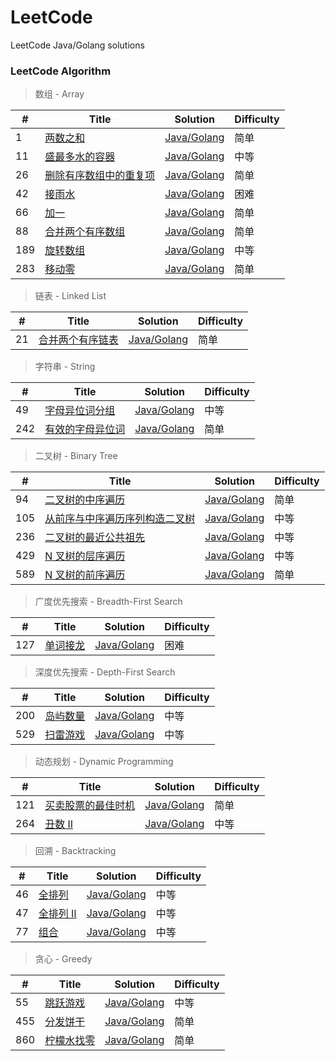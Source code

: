 # LeetCode
LeetCode Java/Golang solutions

### LeetCode Algorithm

> 数组 - Array

| # | Title | Solution | Difficulty |
|---| ----- | -------- | ---------- |
|1|[两数之和](https://leetcode-cn.com/problems/two-sum/) | [Java/Golang](./0001.Two-Sum/README.md)|简单|
|11|[盛最多水的容器](https://leetcode-cn.com/problems/container-with-most-water/) | [Java/Golang](./0011.Container-With-Most-Water/README.md)|中等|
|26|[删除有序数组中的重复项](https://leetcode-cn.com/problems/remove-duplicates-from-sorted-array/) | [Java/Golang](./0026.Remove-Duplicates-from-Sorted-Array/README.md)|简单|
|42|[接雨水](https://leetcode-cn.com/problems/trapping-rain-water/) | [Java/Golang](./0042.Trapping-Rain-Water/README.md)|困难|
|66|[加一](https://leetcode-cn.com/problems/plus-one/) | [Java/Golang](./0066.Plus-One/README.md)|简单|
|88|[合并两个有序数组](https://leetcode-cn.com/problems/merge-sorted-array/) | [Java/Golang](./0088.Merge-Sorted-Array/README.md)|简单|
|189|[旋转数组](https://leetcode-cn.com/problems/rotate-array/) | [Java/Golang](./0189.Rotate-Array/README.md)|中等|
|283|[移动零](https://leetcode-cn.com/problems/move-zeroes/) | [Java/Golang](./0283.Move-Zeroes/README.md)|简单|


> 链表 - Linked List

| # | Title | Solution | Difficulty |
|---| ----- | -------- | ---------- |
|21|[合并两个有序链表](https://leetcode-cn.com/problems/merge-two-sorted-lists/) | [Java/Golang](./0021.Merge-Two-Sorted-Lists/README.md)|简单|

> 字符串 - String

| # | Title | Solution | Difficulty |
|---| ----- | -------- | ---------- |
|49|[字母异位词分组](https://leetcode-cn.com/problems/group-anagrams/) | [Java/Golang](./0049.Group-Anagrams/README.md)|中等|
|242|[有效的字母异位词](https://leetcode-cn.com/problems/valid-anagram/) | [Java/Golang](./0242.Valid-Anagram/README.md)|简单|

> 二叉树 - Binary Tree

| # | Title | Solution | Difficulty |
|---| ----- | -------- | ---------- |
|94|[二叉树的中序遍历](https://leetcode-cn.com/problems/binary-tree-inorder-traversal/) | [Java/Golang](./0094.Binary-Tree-Inorder-Traversal/README.md)|简单|
|105|[从前序与中序遍历序列构造二叉树](https://leetcode-cn.com/problems/construct-binary-tree-from-preorder-and-inorder-traversal/) | [Java/Golang](./0105.Construct-Binary-Tree-from-Preorder-and-Inorder-Traversal/README.md)|中等|
|236|[二叉树的最近公共祖先](https://leetcode-cn.com/problems/lowest-common-ancestor-of-a-binary-tree/) | [Java/Golang](./0236.Lowest-Common-Ancestor-of-a-Binary-Tree/README.md)|中等|
|429|[N 叉树的层序遍历](https://leetcode-cn.com/problems/n-ary-tree-level-order-traversal/) | [Java/Golang](./0429.N-Ary-Tree-Level-Order-Traversal/README.md)|中等|
|589|[N 叉树的前序遍历](https://leetcode-cn.com/problems/n-ary-tree-preorder-traversal/) | [Java/Golang](./0589.N-ary-Tree-Preorder-Traversal/README.md)|简单|

> 广度优先搜索 - Breadth-First Search

| # | Title | Solution | Difficulty |
|---| ----- | -------- | ---------- |
|127|[单词接龙](https://leetcode-cn.com/problems/word-ladder/) | [Java/Golang](./0127.Word-Ladder/README.md)|困难|

> 深度优先搜索 - Depth-First Search

| # | Title | Solution | Difficulty |
|---| ----- | -------- | ---------- |
|200|[岛屿数量](https://leetcode-cn.com/problems/number-of-islands/) | [Java/Golang](./0200.Number-of-Islands/README.md)|中等|
|529|[扫雷游戏](https://leetcode-cn.com/problems/minesweeper/) | [Java/Golang](./0529.Minesweeper/README.md)|中等|

> 动态规划 - Dynamic Programming

| # | Title | Solution | Difficulty |
|---| ----- | -------- | ---------- |
|121|[买卖股票的最佳时机](https://leetcode-cn.com/problems/best-time-to-buy-and-sell-stock/) | [Java/Golang](./0121.Best-Time-to-Buy-and-Sell-Stock/README.md)|简单|
|264|[丑数 II](https://leetcode-cn.com/problems/ugly-number-ii/) | [Java/Golang](./0264.Ugly-Number-II/README.md)|中等|

> 回溯 - Backtracking

| # | Title | Solution | Difficulty |
|---| ----- | -------- | ---------- |
|46|[全排列](https://leetcode-cn.com/problems/permutations/) | [Java/Golang](./0046.Permutations/README.md)|中等|
|47|[全排列 II](https://leetcode-cn.com/problems/permutations-ii/) | [Java/Golang](./0047.Permutations-II/README.md)|中等|
|77|[组合](https://leetcode-cn.com/problems/combinations/) | [Java/Golang](./0077.Combinations/README.md)|中等|

> 贪心 - Greedy

| # | Title | Solution | Difficulty |
|---| ----- | -------- | ---------- |
|55|[跳跃游戏](https://leetcode-cn.com/problems/jump-game/) | [Java/Golang](./0055.Jump-Game/README.md)|中等|
|455|[分发饼干](https://leetcode-cn.com/problems/assign-cookies/) | [Java/Golang](./0455.Assign-Cookies/README.md)|简单|
|860|[柠檬水找零](https://leetcode-cn.com/problems/lemonade-change/) | [Java/Golang](./0860.Lemonade-Change/README.md)|简单|

